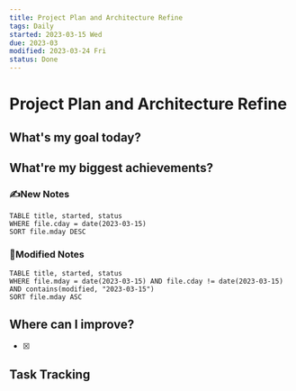 ```yaml
---
title: Project Plan and Architecture Refine
tags: Daily
started: 2023-03-15 Wed
due: 2023-03
modified: 2023-03-24 Fri
status: Done
---
```

# Project Plan and Architecture Refine
## What's my goal today?


## What're my biggest achievements?
### ✍️New Notes

```dataview
TABLE title, started, status
WHERE file.cday = date(2023-03-15)
SORT file.mday DESC
```

### 📝Modified Notes

```dataview
TABLE title, started, status
WHERE file.mday = date(2023-03-15) AND file.cday != date(2023-03-15) AND contains(modified, "2023-03-15")
SORT file.mday ASC
```

## Where can I improve?
- [x] 
## Task Tracking
